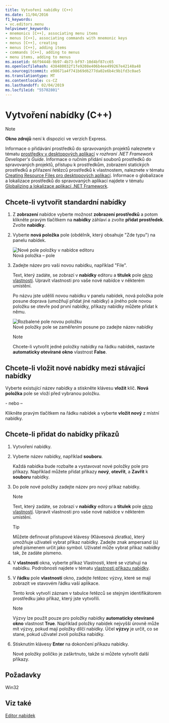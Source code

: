 ```yaml
---
title: Vytvoření nabídky (C++)
ms.date: 11/04/2016
f1_keywords:
- vc.editors.menu
helpviewer_keywords:
- mnemonics [C++], associating menu items
- menus [C++], associating commands with mnemonic keys
- menus [C++], creating
- menus [C++], adding items
- commands [C++], adding to menus
- menu items, adding to menus
ms.assetid: 66f94448-9b97-4b73-bf97-10d4bf87cc65
ms.openlocfilehash: 438480032f1fe9208e406b4ee499267e42148a48
ms.sourcegitcommit: e98671a4f741b69d6277da02e6b4c9b1fd3c0ae5
ms.translationtype: MT
ms.contentlocale: cs-CZ
ms.lasthandoff: 02/04/2019
ms.locfileid: "55702801"
---
```

# <a name="creating-a-menu-c"></a>Vytvoření nabídky (C++)

> [!NOTE]
> **Okno zdrojů** není k dispozici ve verzích Express.

Informace o přidávání prostředků do spravovaných projektů naleznete v tématu [prostředky v desktopových aplikací](/dotnet/framework/resources/index) v *rozhraní .NET Framework Developer's Guide*. Informace o ručním přidání souborů prostředků do spravovaných projektů, přístupu k prostředkům, zobrazení statických prostředků a přiřazení řetězců prostředků k vlastnostem, naleznete v tématu [Creating Resource Files pro desktopových aplikací](/dotnet/framework/resources/creating-resource-files-for-desktop-apps). Informace o globalizace a lokalizace prostředků do spravovaných aplikací najdete v tématu [Globalizing a lokalizace aplikací .NET Framework](/dotnet/standard/globalization-localization/index).

## <a name="to-create-a-standard-menu"></a>Chcete-li vytvořit standardní nabídky

1. Z **zobrazení** nabídce vyberte možnost **zobrazení prostředků** a potom klikněte pravým tlačítkem na **nabídky** záhlaví a zvolte **přidat prostředek**. Zvolte **nabídky**.

1. Vyberte **nová položka** pole (obdélník, který obsahuje "Zde typu") na panelu nabídek.

   ![Nové pole položky v nabídce editoru](../windows/media/vcmenueditornewitembox.gif "vcMenuEditorNewItemBox")<br/>
   Nová položka – pole

1. Zadejte název pro vaši novou nabídku, například "File".

   Text, který zadáte, se zobrazí v **nabídky** editoru a **titulek** pole [okno vlastností](/visualstudio/ide/reference/properties-window). Upravit vlastnosti pro vaše nové nabídce v některém umístění.

   Po názvu jste udělili novou nabídku v panelu nabídek, nová položka pole posune doprava (umožňují přidat jiné nabídky) a jiného pole novou položku se otevře pod první nabídky, příkazy nabídky můžete přidat k němu.

   ![Rozbalené pole novou položku](../windows/media/vcmenueditornewitemboxexpanded.gif "vcMenuEditorNewItemBoxExpanded")<br/>
   Nové položky pole se zaměřením posune po zadejte název nabídky

   > [!NOTE]
   > Chcete-li vytvořit jedné položky nabídky na řádku nabídek, nastavte **automaticky otevírané okno** vlastnost **False**.

## <a name="to-insert-a-new-menu-between-existing-menus"></a>Chcete-li vložit nové nabídky mezi stávající nabídky

Vyberte existující název nabídky a stiskněte klávesu **vložit** klíč. **Nová položka** pole se vloží před vybranou položku.

   \- nebo –

Klikněte pravým tlačítkem na řádku nabídek a vyberte **vložit nový** z místní nabídky.

## <a name="to-add-commands-to-a-menu"></a>Chcete-li přidat do nabídky příkazů

1. Vytvoření nabídky.

1. Vyberte název nabídky, například **souboru**.

   Každá nabídka bude rozbalte a vystavovat nové položky pole pro příkazy. Například můžete přidat příkazy **nový**, **otevřít**, a **Zavřít** k **souboru** nabídky.

1. Do pole nové položky zadejte název pro nový příkaz nabídky.

   > [!NOTE]
   > Text, který zadáte, se zobrazí v **nabídky** editoru a **titulek** pole [okno vlastností](/visualstudio/ide/reference/properties-window). Upravit vlastnosti pro vaše nové nabídce v některém umístění.

   > [!TIP]
   > Můžete definovat přístupové klávesy (Klávesová zkratka), který umožňuje uživateli vybrat příkaz nabídky. Zadejte znak ampersand (`&`) před písmenem určit jako symbol. Uživatel může vybrat příkaz nabídky tak, že zadáte písmeno.

1. V **vlastnosti** okna, vyberte příkaz Vlastnosti, které se vztahují na nabídku. Podrobnosti najdete v tématu [vlastnosti příkazu nabídky](../windows/menu-command-properties.md).

1. V **řádku** pole **vlastnosti** okno, zadejte řetězec výzvy, které se mají zobrazit ve stavovém řádku vaší aplikace.

   Tento krok vytvoří záznam v tabulce řetězců se stejným identifikátorem prostředku jako příkaz, který jste vytvořili.

   > [!NOTE]
   > Výzvy lze použít pouze pro položky nabídky **automaticky otevírané okno** vlastnost **True**. Například položky nabídek nejvyšší úrovně může mít výzvy, pokud mají položky dílčí nabídky. Účel **výzvy** je určit, co se stane, pokud uživatel zvolí položka nabídky.

1. Stisknutím klávesy **Enter** na dokončení příkazu nabídky.

   Nové položky políčko je zaškrtnuto, takže si můžete vytvořit další příkazy.

## <a name="requirements"></a>Požadavky

Win32

## <a name="see-also"></a>Viz také

[Editor nabídek](../windows/menu-editor.md)